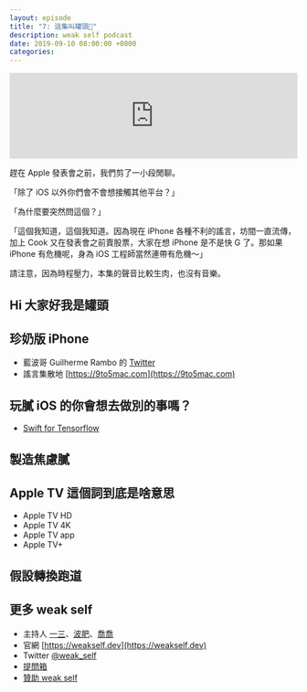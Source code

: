```yaml
---
layout: episode
title: "7: 這集叫罐頭🥫"
description: weak self podcast
date: 2019-09-10 08:00:00 +0800
categories: 
---
```

<iframe src="https://www.listennotes.com/embedded/e/998ed57463bb4ecb8a1318c4c0fa57c5/" width="100%" style="width: 1px; min-width: 100%;" frameborder="0" scrolling="no" loading="lazy"></iframe>

趕在 Apple 發表會之前，我們剪了一小段閒聊。

「除了 iOS 以外你們會不會想接觸其他平台？」

「為什麼要突然問這個？」

「這個我知道，這個我知道。因為現在 iPhone 各種不利的謠言，坊間一直流傳，加上 Cook 又在發表會之前賣股票，大家在想 iPhone 是不是快 G 了。那如果 iPhone 有危機呢，身為 iOS 工程師當然連帶有危機～」

請注意，因為時程壓力，本集的聲音比較生肉，也沒有音樂。

## Hi 大家好我是罐頭

## 珍奶版 iPhone

* 藍波哥 Guilherme Rambo 的 [Twitter](https://twitter.com/_inside)
* 謠言集散地 [https://9to5mac.com](https://9to5mac.com)

## 玩膩 iOS 的你會想去做別的事嗎？

* [Swift for Tensorflow](https://www.tensorflow.org/swift)

## 製造焦慮膩

## Apple TV 這個詞到底是啥意思
* Apple TV HD
* Apple TV 4K
* Apple TV app
* Apple TV+

## 假設轉換跑道

## 更多 weak self

* 主持人 [一三](https://twitter.com/ethanhuang13)、[波肥](https://twitter.com/PofatTseng)、[喬喬](https://twitter.com/joe_trash_talk)
* 官網 [https://weakself.dev](https://weakself.dev)
* Twitter [@weak_self](https://twitter.com/weak_self)
* [提問箱](https://peing.net/zh-TW/weak_self)
* [贊助 weak self](https://weakself.dev/#donation)
